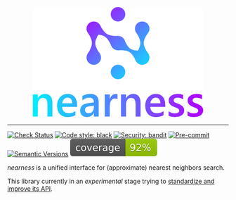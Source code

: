 <p align="center">
  <img src="https://raw.githubusercontent.com/davnn/nearness/main/assets/nearness.png">
</p>

-------------------------------------------------------------------------------------------

[![Check Status](https://github.com/davnn/nearness/actions/workflows/check.yml/badge.svg)](https://github.com/davnn/nearness/actions?query=workflow%3Acheck)
[![Code style: black](https://img.shields.io/badge/code%20style-black-000000.svg)](https://github.com/psf/black)
[![Security: bandit](https://img.shields.io/badge/security-bandit-green.svg)](https://github.com/PyCQA/bandit)
[![Pre-commit](https://img.shields.io/badge/pre--commit-enabled-brightgreen?logo=pre-commit&logoColor=white)](https://github.com/davnn/nearness/blob/main/.pre-commit-config.yaml)
[![Semantic Versions](https://img.shields.io/badge/%20%20%F0%9F%93%A6%F0%9F%9A%80-semantic--versions-e10079.svg)](https://github.com/davnn/nearness/releases)
![Coverage Report](https://raw.githubusercontent.com/davnn/nearness/main/assets/coverage.svg)

*nearness* is a unified interface for (approximate) nearest neighbors search.

This library currently in an *experimental* stage trying
to [standardize and improve its API](https://github.com/davnn/nearness/issues/1).
